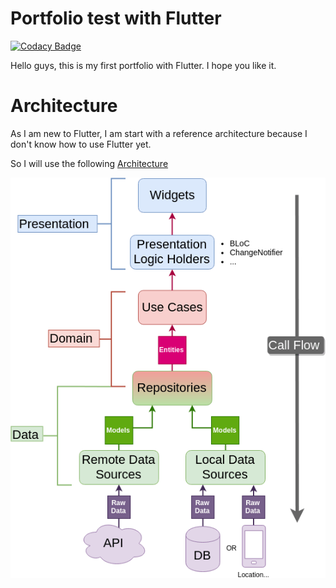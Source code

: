 # Portfolio test with Flutter

[![Codacy Badge](https://api.codacy.com/project/badge/Grade/f135b4db4e584f8c9ab328a669297252)](https://app.codacy.com/gh/mendesbarreto/portfolio-flutter?utm_source=github.com&utm_medium=referral&utm_content=mendesbarreto/portfolio-flutter&utm_campaign=Badge_Grade_Settings)

Hello guys, this is my first portfolio with Flutter. I hope you like it.


# Architecture

As I am new to Flutter, I am start with a reference architecture because I don't know how to use Flutter yet.

So I will use the following [Architecture](https://github.com/ResoCoder/flutter-tdd-clean-architecture-course)

![](docs/assets/architecture.png)
